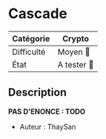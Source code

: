 # Cascade

| Catégorie  | Crypto |
|------------|-----------|
| Difficulté | Moyen 🙂  |
| État       | A tester 🎯    |
## Description

**PAS D'ENONCE : TODO**

- Auteur : ThaySan
